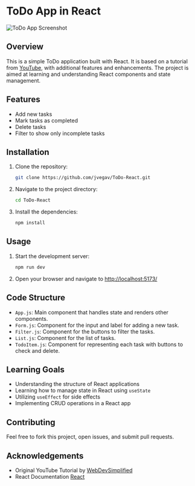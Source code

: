 # ToDo App in React

![ToDo App Screenshot](screenshot.png)

## Overview

This is a simple ToDo application built with React. It is based on a tutorial from [YouTube](https://youtu.be/Rh3tobg7hEo?si=bHSiC-03VYHNoLV2), with additional features and enhancements. The project is aimed at learning and understanding React components and state management.

## Features

- Add new tasks
- Mark tasks as completed
- Delete tasks
- Filter to show only incomplete tasks

## Installation

1. Clone the repository:
    ```sh
    git clone https://github.com/jvegav/ToDo-React.git
    ```

2. Navigate to the project directory:
    ```sh
    cd ToDo-React
    ```

3. Install the dependencies:
    ```sh
    npm install
    ```

## Usage

1. Start the development server:
    ```sh
    npm run dev
    ```

2. Open your browser and navigate to [http://localhost:5173/](http://localhost:5173/)

## Code Structure

- `App.js`: Main component that handles state and renders other components.
- `Form.js`: Component for the input and label for adding a new task.
- `Filter.js`: Component for the buttons to filter the tasks.
- `List.js`: Component for the list of tasks.
- `TodoItem.js`: Component for representing each task with buttons to check and delete.

## Learning Goals

- Understanding the structure of React applications
- Learning how to manage state in React using `useState`
- Utilizing `useEffect` for side effects
- Implementing CRUD operations in a React app

## Contributing

Feel free to fork this project, open issues, and submit pull requests.

## Acknowledgements

- Original YouTube Tutorial by [WebDevSimplified](https://youtu.be/Rh3tobg7hEo?si=TDOLxxcSlzc1VSfO)
- React Documentation [React](https://react.dev/learn)

    
